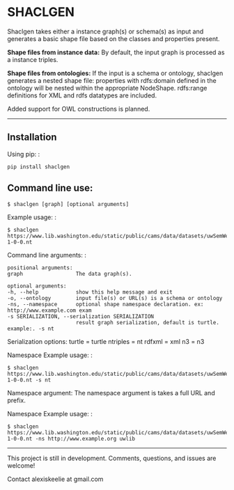 SHACLGEN
========

Shaclgen takes either a instance graph(s) or schema(s) as input and
generates a basic shape file based on the classes and properties
present.

**Shape files from instance data:** By default, the input graph is
processed as a instance triples. 

**Shape files from ontologies:** If the input is a schema or ontology,
shaclgen generates a nested shape file: properties with rdfs:domain
defined in the ontology will be nested within the appropriate NodeShape.
rdfs:range definitions for XML and rdfs datatypes are included.

       
        
Added support for OWL constructions is planned.


 
    
    

* * * * *

Installation
------------

Using pip: :

    pip install shaclgen


Command line use:
-----------------

    $ shaclgen [graph] [optional arguments]

Example usage: :

    $ shaclgen https://www.lib.washington.edu/static/public/cams/data/datasets/uwSemWebParts/webResource-1-0-0.nt 

Command line arguments: :

    positional arguments:
    graph                 The data graph(s).

    optional arguments:
    -h, --help            show this help message and exit
    -o, --ontology        input file(s) or URL(s) is a schema or ontology
    -ns, --namespace      optional shape namespace declaration. ex: http://www.example.com exam
    -s SERIALIZATION, --serialization SERIALIZATION
                          result graph serialization, default is turtle. example:. -s nt

Serialization options:
        turtle = turtle
        ntriples = nt
        rdfxml = xml
        n3 = n3

Namespace Example usage: :

    $ shaclgen https://www.lib.washington.edu/static/public/cams/data/datasets/uwSemWebParts/webResource-1-0-0.nt -s nt

        
Namespace argument:
    The namespace argument is takes a full URL and prefix.

Namespace Example usage: :

    $ shaclgen https://www.lib.washington.edu/static/public/cams/data/datasets/uwSemWebParts/webResource-1-0-0.nt -ns http://www.example.org uwlib


* * * * *

This project is still in development. Comments, questions, and issues
are welcome!

Contact alexiskeelie at gmail.com
